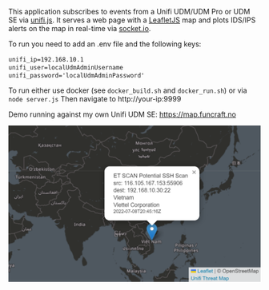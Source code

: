 This application subscribes to events from a Unifi UDM/UDM Pro or UDM SE via [unifi.js](https://www.npmjs.com/package/unifi.js).
It serves a web page with a [LeafletJS](https://leafletjs.com/) map and plots IDS/IPS alerts on the map in real-time via [socket.io](https://socket.io).

To run you need to add an .env file and the following keys:

```
unifi_ip=192.168.10.1
unifi_user=localUdmAdminUsername
unifi_password='localUdmAdminPassword'
```

To run either use docker (see `docker_build.sh` and `docker_run.sh`) or via `node server.js`
Then navigate to http://your-ip:9999

Demo running against my own Unifi UDM SE: https://map.funcraft.no

![Sample alert](./threatmap.png?raw=true)